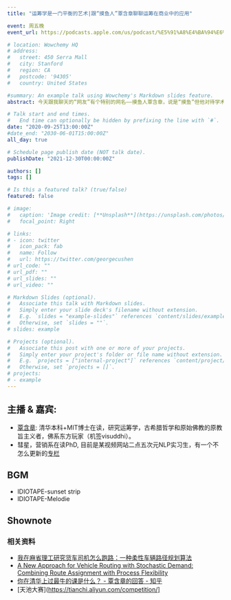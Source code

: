 ```yaml
---
title: "运筹学是一门平衡的艺术|跟“摸鱼人”覃含章聊聊运筹在商业中的应用"

event: 周五晚
event_url: https://podcasts.apple.com/us/podcast/%E5%91%A8%E4%BA%94%E6%99%9A-friday-night/id1530400989

# location: Wowchemy HQ
# address:
#   street: 450 Serra Mall
#   city: Stanford
#   region: CA
#   postcode: '94305'
#   country: United States

#summary: An example talk using Wowchemy's Markdown slides feature.
abstract: 今天跟我聊天的“网友”有个特别的网名——摸鱼人覃含章，说是“摸鱼”但他对待学术却是一点都不含糊。清华数学本科，现在在MIT做的是运筹学（operation research, OR）研究，他走的大概是很多希望走学术道路的人遥不可及却又带着羡慕的路径。我第一次看含章的视频是在知乎上，后来也在B站陆续看到他做的一些跟运筹学相关的科普类的视频。如果说消费者行为学是心理学在商业领域的应用，那么运筹学(operation research)可以被类比为数学在实际商业场景中的实践。今天，我打算跟他聊聊，运筹学作为决策科学的一些有趣的想法。

# Talk start and end times.
#   End time can optionally be hidden by prefixing the line with `#`.
date: "2020-09-25T13:00:00Z"
#date_end: "2030-06-01T15:00:00Z"
all_day: true

# Schedule page publish date (NOT talk date).
publishDate: "2021-12-30T00:00:00Z"

authors: []
tags: []

# Is this a featured talk? (true/false)
featured: false

# image:
#   caption: 'Image credit: [**Unsplash**](https://unsplash.com/photos/bzdhc5b3Bxs)'
#   focal_point: Right

# links:
# - icon: twitter
#   icon_pack: fab
#   name: Follow
#   url: https://twitter.com/georgecushen
# url_code: ""
# url_pdf: ""
# url_slides: ""
# url_video: ""

# Markdown Slides (optional).
#   Associate this talk with Markdown slides.
#   Simply enter your slide deck's filename without extension.
#   E.g. `slides = "example-slides"` references `content/slides/example-slides.md`.
#   Otherwise, set `slides = ""`.
# slides: example

# Projects (optional).
#   Associate this post with one or more of your projects.
#   Simply enter your project's folder or file name without extension.
#   E.g. `projects = ["internal-project"]` references `content/project/deep-learning/index.md`.
#   Otherwise, set `projects = []`.
# projects:
# - example
---
```



## 主播 & 嘉宾:

- [覃含章](https://space.bilibili.com/6335379?spm_id_from=333.788.b_765f7570696e666f.1): 清华本科+MIT博士在读，研究运筹学，古希腊哲学和原始佛教的原教旨主义者，佛系东方玩家（机签visuddhi）。
- 彗星，营销系在读PhD, 目前是某视频网站二点五次元NLP实习生，有一个不怎么更新的[专栏](https://zhuanlan.zhihu.com/LDSBuilding-4F ) 


## BGM
- IDIOTAPE-sunset strip
- IDIOTAPE-Melodie 

## Shownote

### 相关资料
  - [我在麻省理工研究货车司机怎么跑路：一种柔性车辆路径规划算法](https://www.bilibili.com/video/BV14f4y1Q7W9)
  - [A New Approach for Vehicle Routing with Stochastic Demand: Combining Route Assignment with Process Flexibility](https://papers.ssrn.com/sol3/papers.cfm?abstract_id=3656374) 
  - [你在清华上过最牛的课是什么？ - 覃含章的回答 - 知乎](https://www.zhihu.com/question/281982209/answer/437912284)
  - [天池大赛](https://tianchi.aliyun.com/competition/]
  